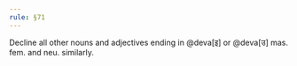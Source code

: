 ```yaml
---
rule: §71
---
```


Decline all other nouns and adjectives ending in @deva[इ] or @deva[उ] mas. fem. and neu. similarly.